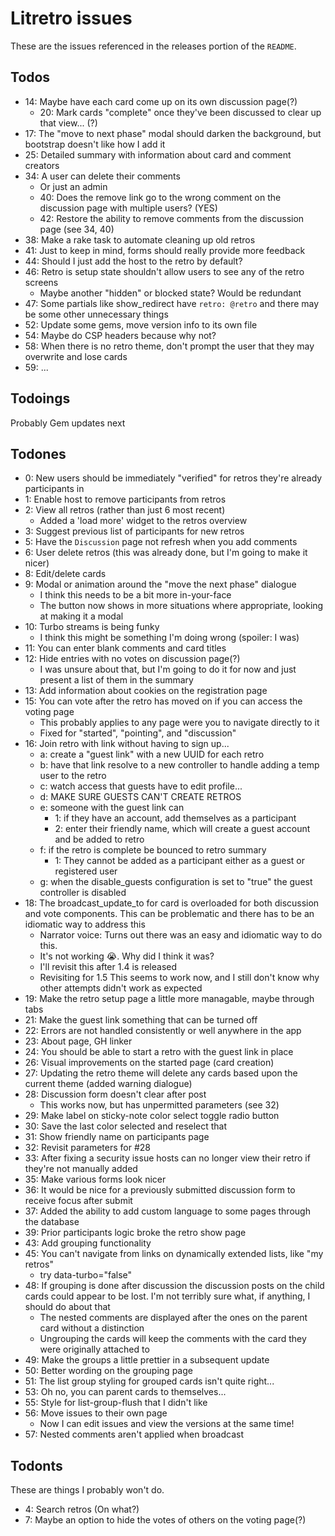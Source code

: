 # Litretro issues

These are the issues referenced in the releases portion of the `README`.

## Todos

- 14: Maybe have each card come up on its own discussion page(?)
    - 20: Mark cards "complete" once they've been discussed to clear up that view... (?)
- 17: The "move to next phase" modal should darken the background, but bootstrap doesn't like how I add it
- 25: Detailed summary with information about card and comment creators
- 34: A user can delete their comments
    - Or just an admin
    - 40: Does the remove link go to the wrong comment on the discussion page with multiple users? (YES)
    - 42: Restore the ability to remove comments from the discussion page (see 34, 40)
- 38: Make a rake task to automate cleaning up old retros
- 41: Just to keep in mind, forms should really provide more feedback
- 44: Should I just add the host to the retro by default?
- 46: Retro is setup state shouldn't allow users to see any of the retro screens
    - Maybe another "hidden" or blocked state? Would be redundant
- 47: Some partials like show_redirect have `retro: @retro` and there may be some other unnecessary things
- 52: Update some gems, move version info to its own file
- 54: Maybe do CSP headers because why not?
- 58: When there is no retro theme, don't prompt the user that they may overwrite and lose cards
- 59: ...

## Todoings

Probably Gem updates next

## Todones

- 0: New users should be immediately "verified" for retros they're already participants in
- 1: Enable host to remove participants from retros
- 2: View all retros (rather than just 6 most recent)
    - Added a 'load more' widget to the retros overview
- 3: Suggest previous list of participants for new retros
- 5: Have the `Discussion` page not refresh when you add comments
- 6: User delete retros (this was already done, but I'm going to make it nicer)
- 8: Edit/delete cards
- 9: Modal or animation around the "move the next phase" dialogue
    - I think this needs to be a bit more in-your-face
    - The button now shows in more situations where appropriate, looking at making it a modal
- 10: Turbo streams is being funky
    - I think this might be something I'm doing wrong (spoiler: I was)
- 11: You can enter blank comments and card titles
- 12: Hide entries with no votes on discussion page(?)
    - I was unsure about that, but I'm going to do it for now and just present a list of them in the summary
- 13: Add information about cookies on the registration page
- 15: You can vote after the retro has moved on if you can access the voting page
    - This probably applies to any page were you to navigate directly to it
    - Fixed for "started", "pointing", and "discussion"
- 16: Join retro with link without having to sign up...
    - a: create a "guest link" with a new UUID for each retro
    - b: have that link resolve to a new controller to handle adding a temp user to the retro
    - c: watch access that guests have to edit profile...
    - d: MAKE SURE GUESTS CAN'T CREATE RETROS
    - e: someone with the guest link can
        - 1: if they have an account, add themselves as a participant
        - 2: enter their friendly name, which will create a guest account and be added to retro
    - f: if the retro is complete be bounced to retro summary
        - 1: They cannot be added as a participant either as a guest or registered user
    - g: when the disable_guests configuration is set to "true" the guest controller is disabled
- 18: The broadcast_update_to for card is overloaded for both discussion and vote components. This can be problematic and there has to be an idiomatic way to address this
    - Narrator voice: Turns out there was an easy and idiomatic way to do this.
    - It's not working :sob:. Why did I think it was?
    - I'll revisit this after 1.4 is released
    - Revisiting for 1.5 This seems to work now, and I still don't know why other attempts didn't work as expected
- 19: Make the retro setup page a little more managable, maybe through tabs
- 21: Make the guest link something that can be turned off
- 22: Errors are not handled consistently or well anywhere in the app
- 23: About page, GH linker
- 24: You should be able to start a retro with the guest link in place
- 26: Visual improvements on the started page (card creation)
- 27: Updating the retro theme will delete any cards based upon the current theme (added warning dialogue)
- 28: Discussion form doesn't clear after post
    - This works now, but has unpermitted parameters (see 32)
- 29: Make label on sticky-note color select toggle radio button
- 30: Save the last color selected and reselect that
- 31: Show friendly name on participants page
- 32: Revisit parameters for #28
- 33: After fixing a security issue hosts can no longer view their retro if they're not manually added
- 35: Make various forms look nicer
- 36: It would be nice for a previously submitted discussion form to receive focus after submit
- 37: Added the ability to add custom language to some pages through the database
- 39: Prior participants logic broke the retro show page
- 43: Add grouping functionality
- 45: You can't navigate from links on dynamically extended lists, like "my retros"
    - try data-turbo="false"
- 48: If grouping is done after discussion the discussion posts on the child cards could appear to be lost. I'm not terribly sure what, if anything, I should do about that
    - The nested comments are displayed after the ones on the parent card without a distinction
    - Ungrouping the cards will keep the comments with the card they were originally attached to
- 49: Make the groups a little prettier in a subsequent update
- 50: Better wording on the grouping page
- 51: The list group styling for grouped cards isn't quite right...
- 53: Oh no, you can parent cards to themselves...
- 55: Style for list-group-flush that I didn't like
- 56: Move issues to their own page
    - Now I can edit issues and view the versions at the same time!
- 57: Nested comments aren't applied when broadcast

## Todonts

These are things I probably won't do.

- 4: Search retros (On what?)
- 7: Maybe an option to hide the votes of others on the voting page(?)

